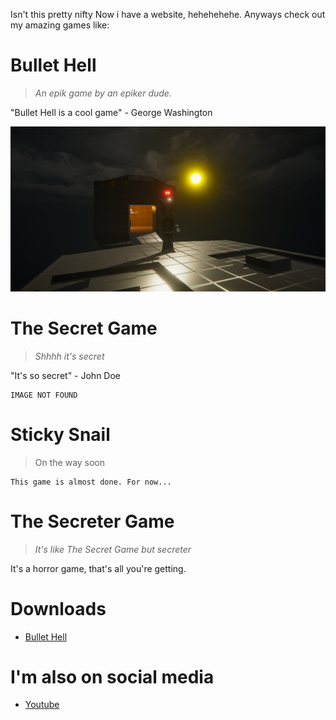 Isn't this pretty nifty
Now i have a website, hehehehehe.
Anyways check out my amazing games like:
# Bullet Hell
> *An epik game by an epiker dude.*

"Bullet Hell is a cool game" - George Washington

![Nome Chillin](./Screenshot1.png)

# The Secret Game
> *Shhhh it's secret*

"It's so secret" - John Doe

```
IMAGE NOT FOUND
```

# Sticky Snail
>On the way soon

```
This game is almost done. For now...
```

# The Secreter Game
> *It's like The Secret Game but secreter*

It's a horror game, that's all you're getting.

# Downloads
* [Bullet Hell](https://github.com/ASnailman777/SnailLand/releases/download/BulletHell/Bullet.Hell.Launcher.zip)

# I'm also on social media

* [Youtube](https://www.youtube.com/channel/UCE6gzWZaLhG1PglvFILDT8Q)

